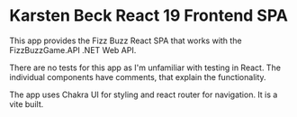 # Karsten Beck React 19 Frontend SPA

This app provides the Fizz Buzz React SPA that works with the FizzBuzzGame.API .NET Web API.

There are no tests for this app as I'm unfamiliar with testing in React. The individual components have comments, that 
explain the functionality. 

The app uses Chakra UI for styling and react router for navigation. It is a vite built.
